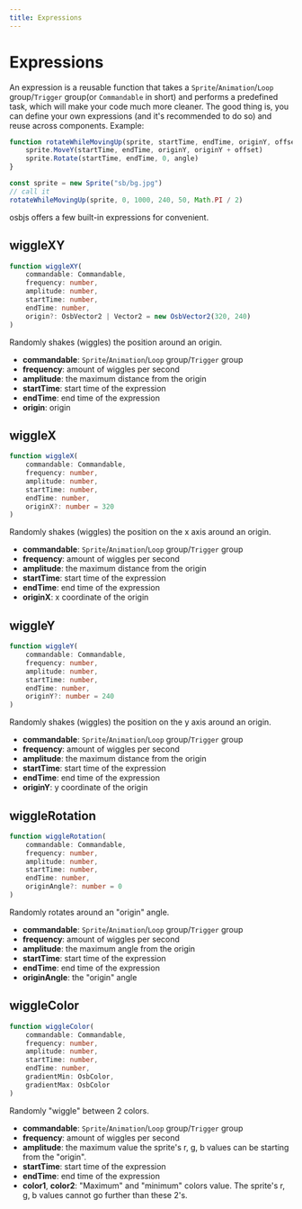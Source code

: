 ```yaml
---
title: Expressions
---
```


# Expressions

An expression is a reusable function that takes a `Sprite`/`Animation`/`Loop` group/`Trigger` group(or `Commandable` in short) and performs a predefined task, which will make your code much more cleaner. The good thing is, you can define your own expressions (and it's recommended to do so) and reuse across components.
Example:
```js
function rotateWhileMovingUp(sprite, startTime, endTime, originY, offset, angle) {
	sprite.MoveY(startTime, endTime, originY, originY + offset)
	sprite.Rotate(startTime, endTime, 0, angle)
}

const sprite = new Sprite("sb/bg.jpg")
// call it
rotateWhileMovingUp(sprite, 0, 1000, 240, 50, Math.PI / 2)
```

osbjs offers a few built-in expressions for convenient.

## wiggleXY
```typescript
function wiggleXY(
	commandable: Commandable,
	frequency: number, 
	amplitude: number, 
	startTime: number, 
	endTime: number, 
	origin?: OsbVector2 | Vector2 = new OsbVector2(320, 240)
)
```
Randomly shakes (wiggles) the position around an origin.
* **commandable**: `Sprite`/`Animation`/`Loop` group/`Trigger` group
* **frequency**: amount of wiggles per second
* **amplitude**: the maximum distance from the origin
* **startTime**: start time of the expression
* **endTime**: end time of the expression
* **origin**: origin

## wiggleX
```typescript
function wiggleX(
	commandable: Commandable, 
	frequency: number, 
	amplitude: number, 
	startTime: number, 
	endTime: number, 
	originX?: number = 320
)
```
Randomly shakes (wiggles) the position on the x axis around an origin.
* **commandable**: `Sprite`/`Animation`/`Loop` group/`Trigger` group
* **frequency**: amount of wiggles per second
* **amplitude**: the maximum distance from the origin
* **startTime**: start time of the expression
* **endTime**: end time of the expression
* **originX**: x coordinate of the origin

## wiggleY
```typescript
function wiggleY(
	commandable: Commandable, 
	frequency: number, 
	amplitude: number, 
	startTime: number, 
	endTime: number, 
	originY?: number = 240
)
```
Randomly shakes (wiggles) the position on the y axis around an origin.
* **commandable**: `Sprite`/`Animation`/`Loop` group/`Trigger` group
* **frequency**: amount of wiggles per second
* **amplitude**: the maximum distance from the origin
* **startTime**: start time of the expression
* **endTime**: end time of the expression
* **originY**: y coordinate of the origin

## wiggleRotation
```typescript
function wiggleRotation(
	commandable: Commandable,
	frequency: number,
	amplitude: number,
	startTime: number,
	endTime: number,
	originAngle?: number = 0
)
```
Randomly rotates around an "origin" angle.
* **commandable**: `Sprite`/`Animation`/`Loop` group/`Trigger` group
* **frequency**: amount of wiggles per second
* **amplitude**: the maximum angle from the origin
* **startTime**: start time of the expression
* **endTime**: end time of the expression
* **originAngle**: the "origin" angle

## wiggleColor
```typescript
function wiggleColor(
	commandable: Commandable,
	frequency: number,
	amplitude: number,
	startTime: number,
	endTime: number,
	gradientMin: OsbColor,
	gradientMax: OsbColor
) 
```
Randomly "wiggle" between 2 colors.
* **commandable**: `Sprite`/`Animation`/`Loop` group/`Trigger` group
* **frequency**: amount of wiggles per second
* **amplitude**: the maximum value the sprite's r, g, b values can be starting from the "origin".
* **startTime**: start time of the expression
* **endTime**: end time of the expression
* **color1**, **color2**: "Maximum" and "minimum" colors value. The sprite's r, g, b values cannot go further than these 2's.

